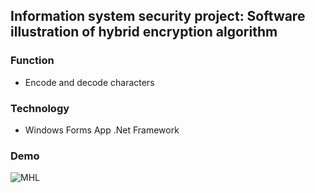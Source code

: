 ## Information system security project: Software illustration of hybrid encryption algorithm

### Function

- Encode and decode characters 

### Technology

- Windows Forms App .Net Framework

### Demo

![MHL](https://github.com/user-attachments/assets/f02a8e9f-1f48-49c0-9d5c-ef4e07acfa97)

